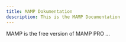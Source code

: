 ```yaml
---
title: MAMP Dokumentation
description: This is the MAMP Documentation
---
```

MAMP is the free version of MAMP PRO ... 
